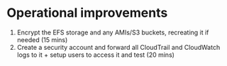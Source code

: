 # Operational improvements

1. Encrypt the EFS storage and any AMIs/S3 buckets, recreating it if needed (15 mins)
2. Create a security account and forward all CloudTrail and CloudWatch logs to it + setup users to access it and test (20 mins)
